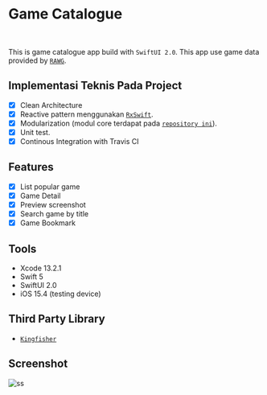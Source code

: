 # Game Catalogue

</br>

This is game catalogue app build with `SwiftUI 2.0`. This app use game data provided by [`RAWG`](https://rawg.io/).

## Implementasi Teknis Pada Project

- [x] Clean Architecture
- [x] Reactive pattern menggunakan [`RxSwift`](https://github.com/ReactiveX/RxSwift).
- [x] Modularization (modul core terdapat pada [`repository ini`](https://github.com/dimasnugroho673/Dolanan-Game-Catalogue3-Module-Core)).
- [x] Unit test.
- [x] Continous Integration with Travis CI

## Features
- [x] List popular game 
- [x] Game Detail
- [x] Preview screenshot
- [x] Search game by title
- [x] Game Bookmark

## Tools

- Xcode 13.2.1
- Swift 5
- SwiftUI 2.0
- iOS 15.4 (testing device)


## Third Party Library

- [`Kingfisher`](https://github.com/onevcat/Kingfisher)

## Screenshot

![ss](https://user-images.githubusercontent.com/34205138/217590371-657c5589-f30a-4995-8c6f-7db996d084f6.jpg)